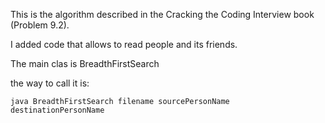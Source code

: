 This is the algorithm described in the Cracking the Coding Interview book (Problem 9.2).

I added code that allows to read people and its friends.

The main clas is BreadthFirstSearch

the way to call it is:

```
java BreadthFirstSearch filename sourcePersonName destinationPersonName
```
